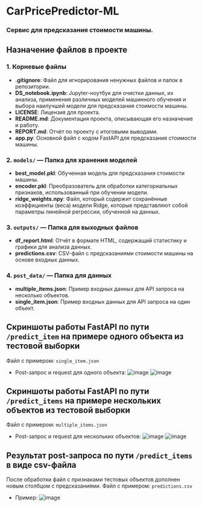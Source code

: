 # CarPricePredictor-ML
### Cервис для предсказания стоимости машины.

## Назначение файлов в проекте

### 1. Корневые файлы
- **.gitignore**: Файл для игнорирования ненужных файлов и папок в репозитории.
- **DS_notebook.ipynb**: Jupyter-ноутбук для очистки данных, их анализа, применения различных моделей машинного обучения и выбора наилучшей модели для предсказания стоимости машины.
- **LICENSE**: Лицензия для проекта.
- **README.md**: Документация проекта, описывающая его назначение и работу.
- **REPORT.md**: Отчёт по проекту с итоговыми выводами.
- **app.py**: Основной файл с кодом FastAPI для предсказания стоимости машины.
  
### 2. `models/` — Папка для хранения моделей
- **best_model.pkl**: Обученная модель для предсказания стоимости машины.
- **encoder.pkl**: Преобразователь для обработки категориальных признаков, использованный при обучении модели.
- **ridge_weights.npy**: Файл, который содержит сохранённые коэффициенты (веса) модели Ridge, которые представляют собой параметры линейной регрессии, обученной на данных.

### 3. `outputs/` — Папка для выходных файлов
- **df_report.html**: Отчёт в формате HTML, содержащий статистику и графики для анализа данных.
- **predictions.csv**: CSV-файл с предсказаниями стоимости машины на основе входных данных.

### 4. `post_data/` — Папка для данных
- **multiple_items.json**: Пример входных данных для API запроса на несколько объектов.
- **single_item.json**: Пример входных данных для API запроса на один объект.


## Скриншоты работы FastAPI по пути `/predict_item` на примере одного объекта из тестовой выборки

Файл с примером: `single_item.json`

- Post-запрос и request для одного объекта:
  ![image](https://github.com/user-attachments/assets/c6c58439-55b4-4c35-817b-c937920a1936)
  ![image](https://github.com/user-attachments/assets/17658721-c7cc-4214-aa43-3178b43c5c22)

## Скриншоты работы FastAPI по пути `/predict_items` на примере нескольких объектов из тестовой выборки

Файл с примером: `multiple_items.json`

- Post-запрос и request для нескольких объектов:
  ![image](https://github.com/user-attachments/assets/3b350890-0372-44e2-999f-0e4b02c5ba68)
  ![image](https://github.com/user-attachments/assets/dcb42de6-af2a-4ce2-ae4c-87aa8a907b03)

## Результат post-запроса по пути `/predict_items` в виде csv-файла

После обработки файл с признаками тестовых объектов дополнен новым столбцом с предсказаниями.
Файл с примером: `predictions.csv`

- Пример:
  ![image](https://github.com/user-attachments/assets/0b87d116-1c3b-42dd-8915-ec94745d4373)

